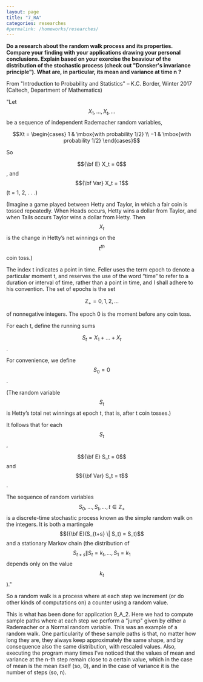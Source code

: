 ```yaml
---
layout: page
title: "7_RA"
categories: researches
#permalink: /homeworks/researches/
---
```

<script type="text/x-mathjax-config">
  MathJax.Hub.Config({
    extensions: [
      "MathMenu.js",
      "MathZoom.js",
      "AssistiveMML.js",
      "a11y/accessibility-menu.js"
    ],
    jax: ["input/TeX", "output/CommonHTML"],
    TeX: {
      extensions: [
        "AMSmath.js",
        "AMSsymbols.js",
        "noErrors.js",
        "noUndefined.js",
      ]
    }
  });
</script>
<script type="text/javascript" async
  src="https://cdnjs.cloudflare.com/ajax/libs/mathjax/2.7.5/MathJax.js?config=TeX-MML-AM_CHTML">
</script>
<b>Do a research about the random walk process and its properties. Compare your finding with your applications drawing your personal conclusions. Explain based on your exercise the beaviour of the distribution of the stochastic process (check out "Donsker's invariance principle"). What are, in particular, its mean and variance at time n ?</b>

From "Introduction to Probability and Statistics" – K.C. Border, Winter 2017 (Caltech, Department of Mathematics)

"Let $$X_1, . . . , X_t, . . .$$ be a sequence of independent Rademacher random variables, 

$$Xt = \begin{cases} 1 & \mbox{with probability 1/2} \\ −1 & \mbox{with probability 1/2} \end{cases}$$

So

 $${\bf E} X_t = 0$$, and $${\bf Var} X_t = 1$$ (t = 1, 2, . . .)

(Imagine a game played between Hetty and Taylor, in which a fair coin is tossed repeatedly. When Heads occurs, Hetty wins a dollar from Taylor, and when Tails occurs Taylor wins a dollar from Hetty. Then $$X_t$$ is the change in Hetty’s net winnings on the $$t^{th}$$ coin toss.)

The index t indicates a point in time. Feller uses the term epoch to denote a particular moment t, and reserves the use of the word “time” to refer to a duration or interval of time, rather than a point in time, and I shall adhere to his convention. The set of epochs is the set 

$$\mathbb{Z}_+ = {0, 1, 2, . . . }$$

 of nonnegative integers. The epoch 0 is the moment before any coin toss. 

For each t, define the running sums 

$$S_t = X_1 + . . . + X_t$$. 

For convenience, we define $$S_0 = 0$$. 

(The random variable $$S_t$$ is Hetty’s total net winnings at epoch t, that is, after t coin tosses.)

 It follows that for each $$S_t$$, 

$${\bf E} S_t = 0$$ and $${\bf Var} S_t = t$$. 

The sequence of random variables $$S_0, . . . , S_t, . . . , t \in \mathbb{Z}_+$$ is a discrete-time stochastic process known as the simple random walk on the integers. It is both a martingale $$({\bf E}(S_{t+s} \| S_t) = S_t)$$ and a stationary Markov chain (the distribution of $$S_{t+s} \| S_t = k_t, . . . , S_1 = k_1$$ depends only on the value $$k_t$$)."

So a random walk is a process where at each step we increment (or do other kinds of computations on) a counter using a random value.

This is what has been done for application 9_A_2. Here we had to compute sample paths where at each step we perform a "jump" given by either a Rademacher or a Normal random variable. This was an example of a random walk. One particularity of these sample paths is that, no matter how long they are, they always keep approximately the same shape, and by consequence also the same distribution, with rescaled values. Also, executing the program many times I’ve noticed that the values of mean and variance at the n-th step remain close to a certain value, which in the case of mean is the mean itself (so, 0), and in the case of variance it is the number of steps (so, n).



